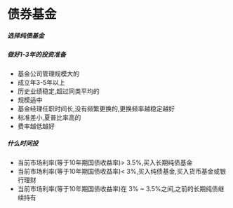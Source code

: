 # 债券基金
##### 选择纯债基金
##### 做好1-3年的投资准备
- 基金公司管理规模大的
- 成立年3-5年以上
- 历史业绩稳定,超过同类平均的
- 规模适中
- 基金经理任职时间长,没有频繁更换的,更换频率越稳定越好
- 标准差小,夏普比率高的
- 费率越低越好
##### 什么时间投
- 当前市场利率(等于10年期国债收益率)> 3.5%,买入长期纯债基金
- 当前市场利率(等于10年期国债收益率)< 3%,买入纯债基金,买入货币基金或银行理财
- 当前市场利率(等于10年期国债收益率)在 3% ~ 3.5%之间,之前的长期纯债继续持有
